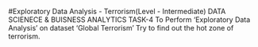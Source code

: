 #Exploratory Data Analysis - Terrorism(Level - Intermediate)
DATA SCIENECE & BUISNESS ANALYTICS TASK-4
To Perform ‘Exploratory Data Analysis’ on dataset ‘Global Terrorism’
Try to find out the hot zone of terrorism.

